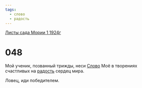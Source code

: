 ```yaml
---
tags:
  - слово
  - радость
---
```


[Листы сада Мории 1 1924г](/agni/1924)

# 048
Мой ученик, позванный трижды, неси [Слово](/tag/#слово) Моё в творениях счастливых на [радость](/tag/#радость) сердец мира.   

Ловец, иди победителем.   

